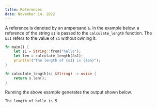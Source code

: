 ```yaml
---
title: References
date: November 14, 2022
---
```


A reference is denoted by an ampersand `&`. In the example below, a reference of the string `s1` is passed to the `calculate_length` function. The `&s1` refers to the value of `s1` without owning it.

```rust
fn main() {
    let s1 = String::from("hello");
    let len = calculate_length(&s1);
    println!("The length of {s1} is {len}");
}

fn calculate_length(s: &String) -> usize {
    return s.len();
}
```

Running the above example generates the output shown below.

```
The length of hello is 5
```
